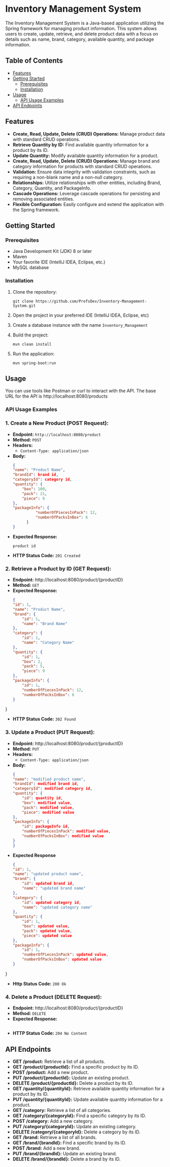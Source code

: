 # Inventory Management System

The Inventory Management System is a Java-based application utilizing the Spring framework for managing product information. This system allows users to create, update, retrieve, and delete product data with a focus on details such as name, brand, category, available quantity, and package information.


## Table of Contents

- [Features](#features)
- [Getting Started](#getting-started)
  - [Prerequisites](#prerequisites)
  - [Installation](#installation)
- [Usage](#usage)
    - [API Usage Examples](#api-usage-examples)
- [API Endpoints](#api-endpoints)

## Features

- **Create, Read, Update, Delete (CRUD) Operations:** Manage product data with standard CRUD operations.
- **Retrieve Quantity by ID:** Find available quantity information for a product by its ID.
- **Update Quantity:** Modify available quantity information for a product.
- **Create, Read, Update, Delete (CRUD) Operations:** Manage brand and category information for products with standard CRUD operations.
- **Validation:** Ensure data integrity with validation constraints, such as requiring a non-blank name and a non-null category.
- **Relationships:** Utilize relationships with other entities, including Brand, Category, Quantity, and PackageInfo.
- **Cascade Operations:** Leverage cascade operations for persisting and removing associated entities.
- **Flexible Configuration:** Easily configure and extend the application with the Spring framework.

## Getting Started

### Prerequisites

- Java Development Kit (JDK) 8 or later
- Maven
- Your favorite IDE (IntelliJ IDEA, Eclipse, etc.)
- MySQL database

### Installation

1. Clone the repository:

   ```
   git clone https://github.com/ProfsDev/Inventory-Management-System.git
   ```
2. Open the project in your preferred IDE (IntelliJ IDEA, Eclipse, etc)
3. Create a database instance with the name `Inventory_Management`
4. Build the project: 
    ```
    mvn clean install
    ```
    
5. Run the application: 
    ```
    mvn spring-boot:run
    ```

## Usage
You can use tools like Postman or curl to interact with the API. The base URL for the API is http://localhost:8080/products

### API Usage Examples
    
### 1.  Create a New Product (POST Request):

- **Endpoint:** `http://localhost:8080/product`
- **Method:** `POST`
- **Headers:**
  - `Content-Type: application/json`
- **Body:**
  ```json
  {
  "name": "Product Name",
  "brandId": brand id,
  "categoryId": category id,
  "quantity": {
      "box": 100,
      "pack": 21,
      "piece": 9
  },
  "packageInfo": {
            "numberOfPiecesInPack": 12,
            "numberOfPacksInBox": 6
        }
  }
  
 - **Expected Response:**
    ```
    product id
- **HTTP Status Code:** `201 Created`

### 2. Retrieve a Product by ID (GET Request):
- **Endpoint:** http://localhost:8080/product/{productID}
- **Method:** `GET`
- **Expected Response:**
    ```json
    {
    "id": 1,
    "name": "Product Name",
    "brand": {
        "id": 1,
        "name": "Brand Name"
    },
    "category": {
        "id": 1,
        "name": "Category Name"
    },
    "quantity": {
        "id": 1,
        "box": 2,
        "pack": 5,
        "piece": 9
    },
    "packageInfo": {
        "id": 1,
        "numberOfPiecesInPack": 12,
        "numberOfPacksInBox": 6
    }
}
- **HTTP Status Code:** `302 Found`

### 3. Update a Product (PUT Request):
- **Endpoint:** http://localhost:8080/product/{productID}
- **Method:** `PUT`
- **Headers:**
    - `Content-Type: application/json`
- **Body:**
    ```json
    {
  "name": "modified product name",
  "brandId": modified brand id,
  "categoryId": modified category id,
  "quantity": {
        "id": quantity id,
        "box": modified value,
        "pack": modified value,
        "piece": modified value
    },
    "packageInfo": {
        "id": packageInfo id,
        "numberOfPiecesInPack": modified value,
        "numberOfPacksInBox": modified value
    }
  }
  
 - **Expected Response**
    ```json
    {
    "id": 1,
    "name": "updated product name",
    "brand": {
        "id": updated brand id,
        "name": "updated brand name"
    },
    "category": {
        "id": updated category id,
        "name": "updated category name"
    },
    "quantity": {
        "id": 1,
        "box": updated value,
        "pack": updated value,
        "piece": updated value
    },
    "packageInfo": {
        "id": 1,
        "numberOfPiecesInPack": updated value,
        "numberOfPacksInBox": updated value
    }
}
- **Http Status Code:** `200 Ok`

### 4. Delete a Product (DELETE Request):
- **Endpoint:** http://localhost:8080/product/{productID}
- **Method:** `DELETE`
- **Expected Response:**
    ```json
- **HTTP Status Code:** `204 No Content`

## API Endpoints

- **GET /product:** Retrieve a list of all products.
- **GET /product/{productId}:** Find a specific product by its ID.
- **POST /product:** Add a new product.
- **PUT /product/{productId}:** Update an existing product.
- **DELETE /product/{productId}:** Delete a product by its ID.
- **GET /quantity/{quantityId}:** Retrieve available quantity information for a product by its ID.
- **PUT /quantity/{quantityId}:** Update available quantity information for a product.
- **GET /category:** Retrieve a list of all categories.
- **GET /category/{categoryId}:** Find a specific category by its ID.
- **POST /category:** Add a new category.
- **PUT /category/{categoryId}:** Update an existing category.
- **DELETE /category/{categoryId}:** Delete a category by its ID.
- **GET /brand:** Retrieve a list of all brands.
- **GET /brand/{brandId}:** Find a specific brand by its ID.
- **POST /brand:** Add a new brand.
- **PUT /brand/{brandId}:** Update an existing brand.
- **DELETE /brand/{brandId}:** Delete a brand by its ID.
